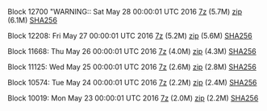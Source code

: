 Block 12700
"WARNING:: Sat May 28 00:00:01 UTC 2016 [7z](https://transfer.sh/D2qj7/bootstrap.dat.20160528.7z) (5.7M) [zip](https://transfer.sh/rxazN/bootstrap.dat.20160528.zip) (6.1M) [SHA256](https://transfer.sh/5h8lZ/sha256.txt)

Block 12208: Fri May 27 00:00:01 UTC 2016 [7z](https://transfer.sh/cjwBt/bootstrap.dat.20160527.7z) (5.2M) [zip](https://transfer.sh/11nAGM/bootstrap.dat.20160527.zip) (5.6M) [SHA256](https://transfer.sh/xt9s6/sha256.txt)

Block 11668: Thu May 26 00:00:01 UTC 2016 [7z](https://transfer.sh/EM4ZO/bootstrap.dat.20160526.7z) (4.0M) [zip](https://transfer.sh/noZiG/bootstrap.dat.20160526.zip) (4.3M) [SHA256](https://transfer.sh/JROtm/sha256.txt)

Block 11125: Wed May 25 00:00:01 UTC 2016 [7z](https://transfer.sh/10Z8Q7/bootstrap.dat.20160525.7z) (2.6M) [zip](https://transfer.sh/mN0Jv/bootstrap.dat.20160525.zip) (2.8M) [SHA256](https://transfer.sh/JSXRC/sha256.txt)

Block 10574: Tue May 24 00:00:01 UTC 2016 [7z](https://transfer.sh/kewir/bootstrap.dat.20160524.7z) (2.2M) [zip](https://transfer.sh/GztFY/bootstrap.dat.20160524.zip) (2.4M) [SHA256](https://transfer.sh/5ISB3/sha256.txt)

Block 10019: Mon May 23 00:00:01 UTC 2016 [7z](https://transfer.sh/aD7ju/bootstrap.dat.20160523.7z) (2.0M) [zip](https://transfer.sh/KPtdc/bootstrap.dat.20160523.zip) (2.2M) [SHA256](https://transfer.sh/kn0Zm/sha256.txt)

